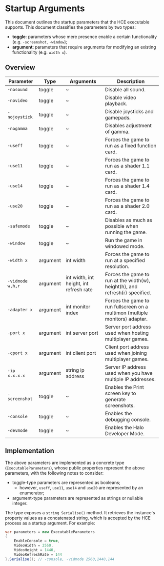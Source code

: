 # Startup Arguments

This document outlines the startup parameters that the HCE executable supports. This document classifies the parameters by two types:

- **toggle**: parameters whose mere presence enable a certain functionality (e.g. `-screenshot`, `-window`);
- **argument**: parameters that require arguments for modifying an existing functionality (e.g. `width x`).

## Overview

| Parameter        | Type     | Arguments                               | Description                                                                  |
| ---------------- | -------- | --------------------------------------- | ---------------------------------------------------------------------------- |
| `-nosound`       | toggle   | ~                                       | Disable all sound.                                                           |
| `-novideo`       | toggle   | ~                                       | Disable video playback.                                                      |
| `-nojoystick`    | toggle   | ~                                       | Disable joysticks and gamepads.                                              |
| `-nogamma`       | toggle   | ~                                       | Disables adjustment of gamma.                                                |
| `-useff`         | toggle   | ~                                       | Forces the game to run as a fixed function card.                             |
| `-use11`         | toggle   | ~                                       | Forces the game to run as a shader 1.1 card.                                 |
| `-use14`         | toggle   | ~                                       | Forces the game to run as a shader 1.4 card.                                 |
| `-use20`         | toggle   | ~                                       | Forces the game to run as a shader 2.0 card.                                 |
| `-safemode`      | toggle   | ~                                       | Disables as much as possible when running the game.                          |
| `-window`        | toggle   | ~                                       | Run the game in windowed mode.                                               |
| `-width x`       | argument | int width                               | Forces the game to run at a specified resolution.                            |
| `-vidmode w,h,r` | argument | int width, int height, int refresh rate | Forces the game to run at the width(w), height(h), and refresh(r) specified. |
| `-adapter x`     | argument | int monitor index                       | Forces the game to run fullscreen on a multimon (multiple monitors) adapter. |
| `-port x`        | argument | int server port                         | Server port address used when hosting multiplayer games.                     |
| `-cport x`       | argument | int client port                         | Client port address used when joining multiplayer games.                     |
| `-ip x.x.x.x`    | argument | string ip address                       | Server IP address used when you have multiple IP addresses.                  |
| `-screenshot`    | toggle   | ~                                       | Enables the Print screen key to generate screenshots.                        |
| `-console`       | toggle   | ~                                       | Enables the debugging console.                                               |
| `-devmode`       | toggle   | ~                                       | Enables the Halo Developer Mode.                                             |

## Implementation

The above parameters are implemented as a concrete type (`ExecutableParameters`), whose public properties represent the
above parameters, with the following notes to consider:

- toggle-type parameters are represented as booleans;
  - however, `useff`, `use11`, `use14` and `use20` are represented by an enumerator;
- argument-type parameters are represented as strings or nullable integer.

The type exposes a `string Serialise()` method. It retrieves the instance's property values as a concatenated string,
which is accepted by the HCE process as a startup argument. For example:

```cs
var parameters = new ExecutableParameters
{
    EnableConsole = true,
    VideoWidth = 2560,
    VideoHeight = 1440,
    VideoRefreshRate = 144
}.Serialise(); // -console, -vidmode 2560,1440,144
```
